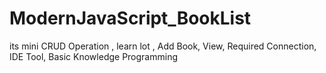 # ModernJavaScript_BookList
its mini CRUD Operation , learn lot , Add Book, View, Required Connection, IDE Tool, Basic Knowledge Programming
